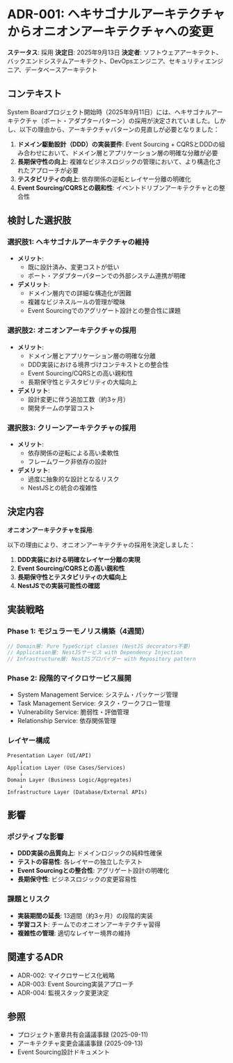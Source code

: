 # ADR-001: ヘキサゴナルアーキテクチャからオニオンアーキテクチャへの変更

**ステータス**: 採用
**決定日**: 2025年9月13日
**決定者**: ソフトウェアアーキテクト、バックエンドシステムアーキテクト、DevOpsエンジニア、セキュリティエンジニア、データベースアーキテクト

## コンテキスト

System Boardプロジェクト開始時（2025年9月11日）には、ヘキサゴナルアーキテクチャ（ポート・アダプターパターン）の採用が決定されていました。しかし、以下の理由から、アーキテクチャパターンの見直しが必要となりました：

1. **ドメイン駆動設計（DDD）の実装要件**: Event Sourcing + CQRSとDDDの組み合わせにおいて、ドメイン層とアプリケーション層の明確な分離が必要
2. **長期保守性の向上**: 複雑なビジネスロジックの管理において、より構造化されたアプローチが必要
3. **テスタビリティの向上**: 依存関係の逆転とレイヤー分離の明確化
4. **Event Sourcing/CQRSとの親和性**: イベントドリブンアーキテクチャとの整合性

## 検討した選択肢

### 選択肢1: ヘキサゴナルアーキテクチャの維持

- **メリット**:
  - 既に設計済み、変更コストが低い
  - ポート・アダプターパターンでの外部システム連携が明確
- **デメリット**:
  - ドメイン層内での詳細な構造化が困難
  - 複雑なビジネスルールの管理が曖昧
  - Event Sourcingでのアグリゲート設計との整合性に課題

### 選択肢2: オニオンアーキテクチャの採用

- **メリット**:
  - ドメイン層とアプリケーション層の明確な分離
  - DDD実装における境界づけコンテキストとの整合性
  - Event Sourcing/CQRSとの高い親和性
  - 長期保守性とテスタビリティの大幅向上
- **デメリット**:
  - 設計変更に伴う追加工数（約3ヶ月）
  - 開発チームの学習コスト

### 選択肢3: クリーンアーキテクチャの採用

- **メリット**:
  - 依存関係の逆転による高い柔軟性
  - フレームワーク非依存の設計
- **デメリット**:
  - 過度に抽象的な設計となるリスク
  - NestJSとの統合の複雑性

## 決定内容

**オニオンアーキテクチャを採用**:

以下の理由により、オニオンアーキテクチャの採用を決定しました：

1. **DDD実装における明確なレイヤー分離の実現**
2. **Event Sourcing/CQRSとの高い親和性**
3. **長期保守性とテスタビリティの大幅向上**
4. **NestJSでの実装可能性の確認**

## 実装戦略

### Phase 1: モジュラーモノリス構築（4週間）

```typescript
// Domain層: Pure TypeScript classes (NestJS decorators不要)
// Application層: NestJSサービス with Dependency Injection
// Infrastructure層: NestJSプロバイダー with Repository pattern
```

### Phase 2: 段階的マイクロサービス展開

- System Management Service: システム・パッケージ管理
- Task Management Service: タスク・ワークフロー管理
- Vulnerability Service: 脆弱性・評価管理
- Relationship Service: 依存関係管理

### レイヤー構成

```text
Presentation Layer (UI/API)
    ↓
Application Layer (Use Cases/Services)
    ↓
Domain Layer (Business Logic/Aggregates)
    ↓
Infrastructure Layer (Database/External APIs)
```

## 影響

### ポジティブな影響

- **DDD実装の品質向上**: ドメインロジックの純粋性確保
- **テストの容易性**: 各レイヤーの独立したテスト
- **Event Sourcingとの整合性**: アグリゲート設計の明確化
- **長期保守性**: ビジネスロジックの変更容易性

### 課題とリスク

- **実装期間の延長**: 13週間（約3ヶ月）の段階的実装
- **学習コスト**: チームでのオニオンアーキテクチャ習得
- **複雑性の管理**: 適切なレイヤー境界の維持

## 関連するADR

- ADR-002: マイクロサービス化戦略
- ADR-003: Event Sourcing実装アプローチ
- ADR-004: 監視スタック変更決定

## 参照

- プロジェクト憲章共有会議議事録 (2025-09-11)
- アーキテクチャ変更会議議事録 (2025-09-13)
- Event Sourcing設計ドキュメント
